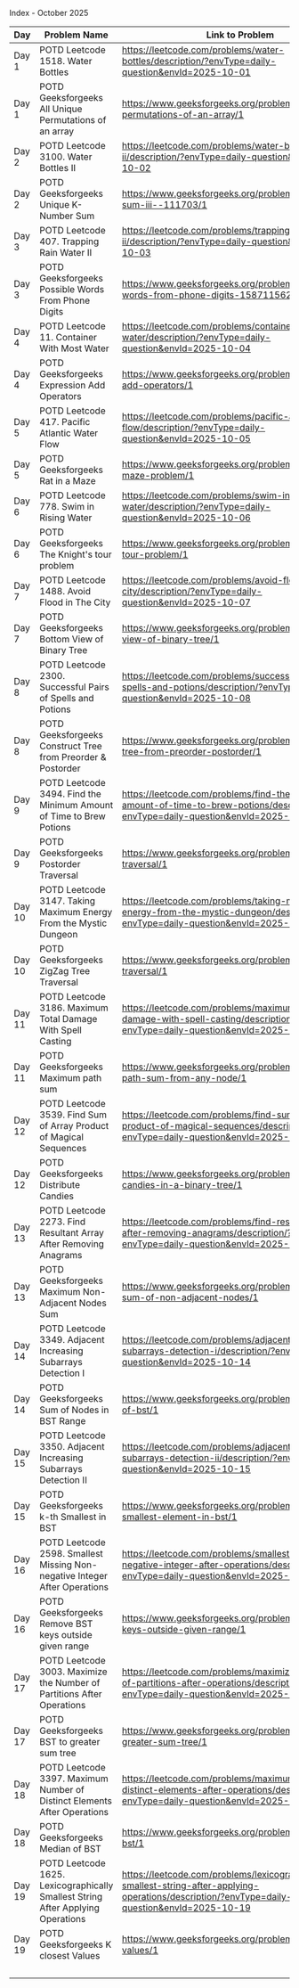 Index - October 2025

| Day    | Problem Name                                                                     | Link to Problem                                                                                                                                   | Notes |
| ------ | -------------------------------------------------------------------------------- | ------------------------------------------------------------------------------------------------------------------------------------------------- | ----- |
| Day 1  | POTD Leetcode 1518. Water Bottles                                                | https://leetcode.com/problems/water-bottles/description/?envType=daily-question&envId=2025-10-01                                                  | -     |
| Day 1  | POTD Geeksforgeeks All Unique Permutations of an array                           | https://www.geeksforgeeks.org/problems/all-unique-permutations-of-an-array/1                                                                      | -     |
| Day 2  | POTD Leetcode 3100. Water Bottles II                                             | https://leetcode.com/problems/water-bottles-ii/description/?envType=daily-question&envId=2025-10-02                                               | -     |
| Day 2  | POTD Geeksforgeeks Unique K-Number Sum                                           | https://www.geeksforgeeks.org/problems/combination-sum-iii--111703/1                                                                              | -     |
| Day 3  | POTD Leetcode 407. Trapping Rain Water II                                        | https://leetcode.com/problems/trapping-rain-water-ii/description/?envType=daily-question&envId=2025-10-03                                         | -     |
| Day 3  | POTD Geeksforgeeks Possible Words From Phone Digits                              | https://www.geeksforgeeks.org/problems/possible-words-from-phone-digits-1587115620/1                                                              | -     |
| Day 4  | POTD Leetcode 11. Container With Most Water                                      | https://leetcode.com/problems/container-with-most-water/description/?envType=daily-question&envId=2025-10-04                                      | -     |
| Day 4  | POTD Geeksforgeeks Expression Add Operators                                      | https://www.geeksforgeeks.org/problems/expression-add-operators/1                                                                                 | -     |
| Day 5  | POTD Leetcode 417. Pacific Atlantic Water Flow                                   | https://leetcode.com/problems/pacific-atlantic-water-flow/description/?envType=daily-question&envId=2025-10-05                                    | -     |
| Day 5  | POTD Geeksforgeeks Rat in a Maze                                                 | https://www.geeksforgeeks.org/problems/rat-in-a-maze-problem/1                                                                                    | -     |
| Day 6  | POTD Leetcode 778. Swim in Rising Water                                          | https://leetcode.com/problems/swim-in-rising-water/description/?envType=daily-question&envId=2025-10-06                                           | -     |
| Day 6  | POTD Geeksforgeeks The Knight's tour problem                                     | https://www.geeksforgeeks.org/problems/the-knights-tour-problem/1                                                                                 | -     |
| Day 7  | POTD Leetcode 1488. Avoid Flood in The City                                      | https://leetcode.com/problems/avoid-flood-in-the-city/description/?envType=daily-question&envId=2025-10-07                                        | -     |
| Day 7  | POTD Geeksforgeeks Bottom View of Binary Tree                                    | https://www.geeksforgeeks.org/problems/bottom-view-of-binary-tree/1                                                                               | -     |
| Day 8  | POTD Leetcode 2300. Successful Pairs of Spells and Potions                       | https://leetcode.com/problems/successful-pairs-of-spells-and-potions/description/?envType=daily-question&envId=2025-10-08                         | -     |
| Day 8  | POTD Geeksforgeeks Construct Tree from Preorder & Postorder                      | https://www.geeksforgeeks.org/problems/construct-tree-from-preorder-postorder/1                                                                   | -     |
| Day 9  | POTD Leetcode 3494. Find the Minimum Amount of Time to Brew Potions              | https://leetcode.com/problems/find-the-minimum-amount-of-time-to-brew-potions/description/?envType=daily-question&envId=2025-10-09                | -     |
| Day 9  | POTD Geeksforgeeks Postorder Traversal                                           | https://www.geeksforgeeks.org/problems/postorder-traversal/1                                                                                      | -     |
| Day 10 | POTD Leetcode 3147. Taking Maximum Energy From the Mystic Dungeon                | https://leetcode.com/problems/taking-maximum-energy-from-the-mystic-dungeon/description/?envType=daily-question&envId=2025-10-10                  | -     |
| Day 10 | POTD Geeksforgeeks ZigZag Tree Traversal                                         | https://www.geeksforgeeks.org/problems/zigzag-tree-traversal/1                                                                                    | -     |
| Day 11 | POTD Leetcode 3186. Maximum Total Damage With Spell Casting                      | https://leetcode.com/problems/maximum-total-damage-with-spell-casting/description/?envType=daily-question&envId=2025-10-11                        | -     |
| Day 11 | POTD Geeksforgeeks Maximum path sum                                              | https://www.geeksforgeeks.org/problems/maximum-path-sum-from-any-node/1                                                                           | -     |
| Day 12 | POTD Leetcode 3539. Find Sum of Array Product of Magical Sequences               | https://leetcode.com/problems/find-sum-of-array-product-of-magical-sequences/description/?envType=daily-question&envId=2025-10-12                 | -     |
| Day 12 | POTD Geeksforgeeks Distribute Candies                                            | https://www.geeksforgeeks.org/problems/distribute-candies-in-a-binary-tree/1                                                                      | -     |
| Day 13 | POTD Leetcode 2273. Find Resultant Array After Removing Anagrams                 | https://leetcode.com/problems/find-resultant-array-after-removing-anagrams/description/?envType=daily-question&envId=2025-10-13                   | -     |
| Day 13 | POTD Geeksforgeeks Maximum Non-Adjacent Nodes Sum                                | https://www.geeksforgeeks.org/problems/maximum-sum-of-non-adjacent-nodes/1                                                                        | -     |
| Day 14 | POTD Leetcode 3349. Adjacent Increasing Subarrays Detection I                    | https://leetcode.com/problems/adjacent-increasing-subarrays-detection-i/description/?envType=daily-question&envId=2025-10-14                      | -     |
| Day 14 | POTD Geeksforgeeks Sum of Nodes in BST Range                                     | https://www.geeksforgeeks.org/problems/range-sum-of-bst/1                                                                                         | -     |
| Day 15 | POTD Leetcode 3350. Adjacent Increasing Subarrays Detection II                   | https://leetcode.com/problems/adjacent-increasing-subarrays-detection-ii/description/?envType=daily-question&envId=2025-10-15                     | -     |
| Day 15 | POTD Geeksforgeeks k-th Smallest in BST                                          | https://www.geeksforgeeks.org/problems/find-k-th-smallest-element-in-bst/1                                                                        | -     |
| Day 16 | POTD Leetcode 2598. Smallest Missing Non-negative Integer After Operations       | https://leetcode.com/problems/smallest-missing-non-negative-integer-after-operations/description/?envType=daily-question&envId=2025-10-16         | -     |
| Day 16 | POTD Geeksforgeeks Remove BST keys outside given range                           | https://www.geeksforgeeks.org/problems/remove-bst-keys-outside-given-range/1                                                                      | -     |
| Day 17 | POTD Leetcode 3003. Maximize the Number of Partitions After Operations           | https://leetcode.com/problems/maximize-the-number-of-partitions-after-operations/description/?envType=daily-question&envId=2025-10-17             | -     |
| Day 17 | POTD Geeksforgeeks BST to greater sum tree                                       | https://www.geeksforgeeks.org/problems/bst-to-greater-sum-tree/1                                                                                  | -     |
| Day 18 | POTD Leetcode 3397. Maximum Number of Distinct Elements After Operations         | https://leetcode.com/problems/maximum-number-of-distinct-elements-after-operations/description/?envType=daily-question&envId=2025-10-18           | -     |
| Day 18 | POTD Geeksforgeeks Median of BST                                                 | https://www.geeksforgeeks.org/problems/median-of-bst/1                                                                                            | -     |
| Day 19 | POTD Leetcode 1625. Lexicographically Smallest String After Applying Operations  | https://leetcode.com/problems/lexicographically-smallest-string-after-applying-operations/description/?envType=daily-question&envId=2025-10-19    | -     |
| Day 19 | POTD Geeksforgeeks K closest Values                                              | https://www.geeksforgeeks.org/problems/k-closest-values/1                                                                                         | -     |
|        |                                                                                  |                                                                                                                                                   | -     |

